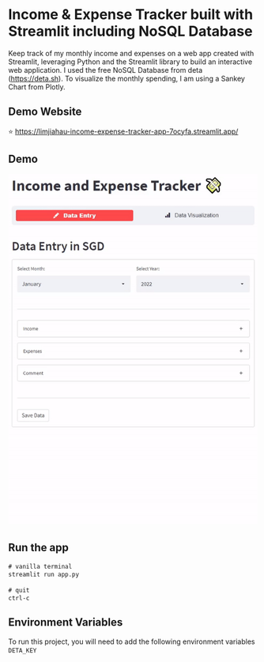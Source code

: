 
# Income & Expense Tracker built with Streamlit including NoSQL Database 

Keep track of my monthly income and expenses on a web app created with Streamlit, leveraging Python and the Streamlit library to build an interactive web application. I used the free NoSQL Database from deta (https://deta.sh).
To visualize the monthly spending, I am using a Sankey Chart from Plotly.


## Demo Website
⭐ https://limjiahau-income-expense-tracker-app-7ocyfa.streamlit.app/

## Demo
![DEMO GIF](https://github.com/limjiahau/income-expense-tracker/blob/bc2b5d352ede654b781ee0909e0b45cdbd024893/demo123.gif)


## Run the app
```
# vanilla terminal
streamlit run app.py

# quit
ctrl-c
```

## Environment Variables
To run this project, you will need to add the following environment variables
`DETA_KEY`
